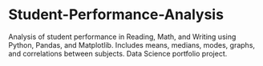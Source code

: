 # Student-Performance-Analysis
Analysis of student performance in Reading, Math, and Writing using Python, Pandas, and Matplotlib. Includes means, medians, modes, graphs, and correlations between subjects. Data Science portfolio project.

